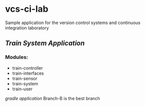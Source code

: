 # vcs-ci-lab
Sample application for the version control systems and continuous integration laboratory
## *Train System Application*
### Modules:
* train-controller
* train-interfaces
* train-sensor
* train-system
* train-user

_gradle application_
Branch-B is the best branch

